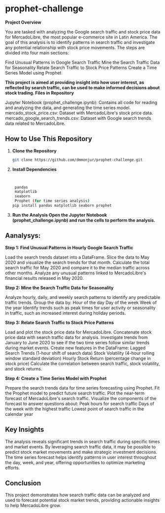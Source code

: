 # prophet-challenge

**Project Overview**

You are tasked with analyzing the Google search traffic and stock price data for MercadoLibre, the most popular e-commerce site in Latin America. The goal of this analysis is to identify patterns in search traffic and investigate any potential relationship with stock price movements. The steps are divided into four main sections:

Find Unusual Patterns in Google Search Traffic
    Mine the Search Traffic Data for Seasonality
    Relate Search Traffic to Stock Price Patterns
    Create a Time Series Model using Prophet

**This project is aimed at providing insight into how user interest, as reflected by search traffic, can be used to make informed decisions about stock trading.
Files in Repository**

Jupyter Notebook (prophet_challenge.ipynb): Contains all code for reading and analyzing the data, and generating the time series model.
    mercado_stock_price.csv: Dataset with MercadoLibre's stock price data.
    mercado_google_search_trends.csv: Dataset with Google search trends data related to MercadoLibre.

## How to Use This Repository

1. **Clone the Repository**
   ```bash
   git clone https://github.com/dmmonjur/prophet-challenge.git


2. **Install Dependencies**
   ```bash
  

    pandas
    matplotlib
    seaborn
    Prophet (for time series analysis)
   pip install pandas matplotlib seaborn prophet


3. **Run the Analysis Open the Jupyter Notebook (prophet_challenge.ipynb) and run the cells to perform the analysis.**



## Aanalysys:
**Step 1: Find Unusual Patterns in Hourly Google Search Traffic**

Load the search trends dataset into a DataFrame.
    Slice the data to May 2020 and visualize the search trends for that month.
    Calculate the total search traffic for May 2020 and compare it to the median traffic across other months.
    Analyze any unusual patterns linked to MercadoLibre's financial results released in May 2020.

**Step 2: Mine the Search Traffic Data for Seasonality**

Analyze hourly, daily, and weekly search patterns to identify any predictable traffic trends.
    Group the data by:
        Hour of the day
        Day of the week
        Week of the year
    Identify trends such as peak times for user activity or seasonality in traffic, such as increased interest during holiday periods.

**Step 3: Relate Search Traffic to Stock Price Patterns**

Load and plot the stock price data for MercadoLibre.
    Concatenate stock price data with search traffic data for analysis.
    Investigate trends from January to June 2020 to see if the two time series follow similar trends during market events.
    Create new features in the DataFrame:
        Lagged Search Trends (1-hour shift of search data)
        Stock Volatility (4-hour rolling window standard deviation)
        Hourly Stock Return (percentage change in stock price)
    Calculate the correlation between search traffic, stock volatility, and stock returns.

**Step 4: Create a Time Series Model with Prophet**

Prepare the search trends data for time series forecasting using Prophet.
    Fit the Prophet model to predict future search traffic.
    Plot the near-term forecast of MercadoLibre's search traffic.
    Visualize the components of the forecast to answer questions about:
        Peak hours for search traffic
        Days of the week with the highest traffic
        Lowest point of search traffic in the calendar year

## Key Insights

The analysis reveals significant trends in search traffic during specific times and market events.
By leveraging search traffic data, it may be possible to predict stock market movements and make strategic investment decisions.
The time series forecast helps identify patterns in user interest throughout the day, week, and year, offering opportunities to optimize marketing efforts.

## Conclusion

This project demonstrates how search traffic data can be analyzed and used to forecast potential stock market trends, providing actionable insights to help MercadoLibre grow.
